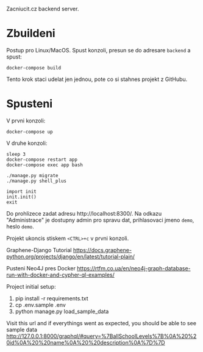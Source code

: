 Zacniucit.cz backend server.

# Zbuildeni

Postup pro Linux/MacOS. Spust konzoli, presun se do adresare `backend` a spust:

```
docker-compose build
```

Tento krok staci udelat jen jednou, pote co si stahnes projekt z GitHubu.


# Spusteni

V prvni konzoli:

```
docker-compose up
```

V druhe konzoli:

```
sleep 3
docker-compose restart app
docker-compose exec app bash

./manage.py migrate
./manage.py shell_plus

import init
init.init()
exit
```

Do prohlizece zadat adresu http://localhost:8300/. Na odkazu "Administrace" je dostupny admin pro spravu dat,
prihlasovaci jmeno `demo`, heslo `demo`.

Projekt ukoncis stiskem `<CTRL>+c` v prvni konzoli.


Graphene-Django Tutorial
https://docs.graphene-python.org/projects/django/en/latest/tutorial-plain/



Pusteni Neo4J pres Docker
https://rtfm.co.ua/en/neo4j-graph-database-run-with-docker-and-cypher-ql-examples/


Project initial setup:

1) pip install -r requirements.txt
2) cp .env.sample .env
3) python manage.py load_sample_data

Visit this url and if everythings went as expected, you should be able to see sample data
http://127.0.0.1:8000/graphql/#query=%7BallSchoolLevels%7B%0A%20%20id%0A%20%20name%0A%20%20description%0A%7D%7D
